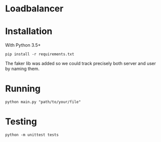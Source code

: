 # Loadbalancer

# Installation
With Python 3.5+
```
pip install -r requirements.txt
```
The faker lib was added so we could track precisely both server and user by naming them.

# Running
```
python main.py "path/to/your/file"
```

# Testing
```
python -m unittest tests
```
